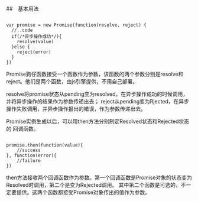 ##　基本用法
```

var promise = new Promise(function(resolve, reject) {
  //..code
  if(/*异步操作成功*/){
    resolve(value)
  }else {
    reject(error)
  }
})

```

Promise狗仔函数接受一个函数作为参数，该函数的两个参数分别是resolve和reject。他们是两个函数，由js引擎提供，不用自己部署。

resolve将promise状态从pending变为resolved，在异步操作成功的时候调用，并将异步操作的结果作为参数传递出去；
reject从pending变为Rjected，在异步操作失败调用，并异步操作报出的错误，作为参数传递出去。

Promise实例生成以后，可以用then方法分别制定Resolved状态和Rejected状态的 回调函数。

```

promise.then(function(value){
	//success
}, function(error){
	//failure
})

```

then方法接收两个回调函数作为参数。第一个回调函数是Promise对象的状态变为Resolved时调用，第二个是变为Rejected调用。
其中第二个函数是可选的，不一定要提供。这两个函数都接受Promise对象传出的值作为参数。